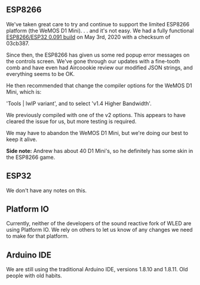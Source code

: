 ## ESP8266
We've taken great care to try and continue to support the limited ESP8266 platform (the WeMOS D1 Mini). . . and it's not easy. We had a fully functional [ESP8266/ESP32 0.091 build](https://github.com/atuline/WLED/tree/03cb387e31cbaee3c6a9b94c6909156196ddeefc) on May 3rd, 2020 with a checksum of 03cb387.

Since then, the ESP8266 has given us some red popup error messages on the controls screen. We've gone through our updates with a fine-tooth comb and have even had Aircoookie review our modified JSON strings, and everything seems to be OK.

He then recommended that change the compiler options for the WeMOS D1 Mini, which is:

'Tools | lwIP variant', and to select 'v1.4 Higher Bandwidth'.

We previously compiled with one of the v2 options. This appears to have cleared the issue for us, but more testing is required.

We may have to abandon the WeMOS D1 Mini, but we're doing our best to keep it alive.


**Side note:** Andrew has about 40 D1 Mini's, so he definitely has some skin in the ESP8266 game.

## ESP32
We don't have any notes on this.

## Platform IO
Currently, neither of the developers of the sound reactive fork of WLED are using Platform IO. We rely on others to let us know of any changes we need to make for that platform.

## Arduino IDE
We are still using the traditional Arduino IDE, versions 1.8.10 and 1.8.11. Old people with old habits.

